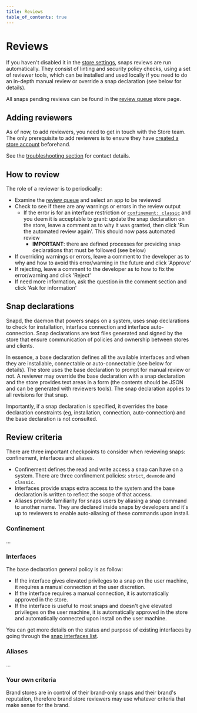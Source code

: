 ```yaml
---
title: Reviews
table_of_contents: true
---
```


# Reviews

If you haven't disabled it in the [store settings](settings.md), snaps reviews are run automatically. They consist of linting and security policy checks, using a set of reviewer tools, which can be installed and used locally if you need to do an in-depth manual review or override a snap declaration (see below for details).

All snaps pending reviews can be found in the [review queue](https://myapps.developer.ubuntu.com/dev/click-apps/reviewer/
) store page.

## Adding reviewers

As of now, to add reviewers, you need to get in touch with the Store team. The only prerequisite to add reviewers is to ensure they have [created a store account](https://myapps.developer.ubuntu.com) beforehand.

See the [troubleshooting section](troubleshooting.md) for contact details.

## How to review

The role of a reviewer is to periodically:

* Examine the [review queue](https://myapps.developer.ubuntu.com/dev/click-apps/reviewer/
) and select an app to be reviewed
* Check to see if there are any warnings or errors in the review output
  * If the error is for an interface restriction or [`confinement: classic`](https://snapcraft.io/docs/reference/confinement) and you deem it is acceptable to grant: update the snap declaration on the store, leave a comment as to why it was granted, then click 'Run the automated review again'. This should now pass automated review
    * **IMPORTANT**: there are defined processes for providing snap declarations that must be followed (see below)
* If overriding warnings or errors, leave a comment to the developer as to why and how to avoid this error/warning in the future and click 'Approve'
* If rejecting, leave a comment to the developer as to how to fix the error/warning and click 'Reject'
* If need more information, ask the question in the comment section and click 'Ask for information'

## Snap declarations

Snapd, the daemon that powers snaps on a system, uses snap declarations to check for installation, interface connection and interface auto-connection. Snap declarations are text files generated and signed by the store that ensure communication of policies and ownership between stores and clients.

In essence, a base declaration defines all the available interfaces and when they are installable, connectable or auto-connectable (see below for details). The store uses the base declaration to prompt for manual review or not. A reviewer may override the base declaration with a snap declaration and the store provides text areas in a form (the contents should be JSON and can be generated with reviewers tools). The snap declaration applies to all revisions for that snap.

Importantly, if a snap declaration is specified, it overrides the base declaration constraints (eg, installation, connection, auto-connection) and the base declaration is not consulted.

## Review criteria

There are three important checkpoints to consider when reviewing snaps: confinement, interfaces and aliases.

* Confinement defines the read and write access a snap can have on a system. There are three confinement policies: `strict`, `devmode` and `classic`.
* Interfaces provide snaps extra access to the system and the base declaration is written to reflect the scope of that access.
* Aliases provide familiarity for snaps users by aliasing a snap command to another name. They are declared inside snaps by developers and it's up to reviewers to enable auto-aliasing of these commands upon install.

### Confinement

...

### Interfaces

The base declaration general policy is as follow:

* If the interface gives elevated privileges to a snap on the user machine, it requires a manual connection at the user discretion.
* If the interface requires a manual connection, it is automatically approved in the store.
* If the interface is useful to most snaps and doesn't give elevated privileges on the user machine, it is automatically approved in the store and automatically connected upon install on the user machine.

You can get more details on the status and purpose of existing interfaces by going through the [snap interfaces list](https://snapcraft.io/docs/reference/interfaces).

### Aliases

...

### Your own criteria

Brand stores are in control of their brand-only snaps and their brand's reputation, therefore brand store reviewers may use whatever criteria that make sense for the brand.
